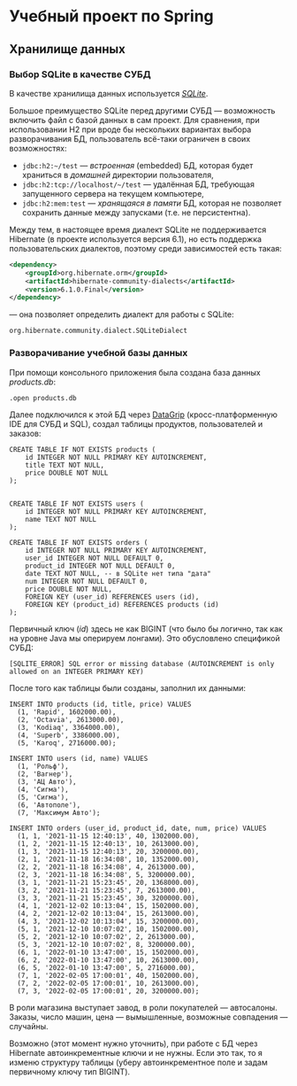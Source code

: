# Учебный проект по Spring

## Хранилище данных

### Выбор SQLite в качестве СУБД

В качестве хранилища данных используется _[SQLite](https://www.sqlite.org/index.html)_.

Большое преимущество SQLite перед другими СУБД — возможность включить файл
с базой данных в сам проект. Для сравнения, при использовании H2 при вроде 
бы нескольких вариантах выбора разворачивания БД, пользователь всё-таки
ограничен в своих возможностях:

* ```jdbc:h2:~/test``` — _встроенная_ (embedded) БД, которая будет храниться 
в _домашней_ директории пользователя,
* ```jdbc:h2:tcp://localhost/~/test``` — удалённая БД, требующая запущенного
сервера на текущем компьютере,
* ```jdbc:h2:mem:test``` — _хранящаяся в памяти_ БД, которая не позволяет
сохранить данные между запусками (т.е. не персистентна).

Между тем, в настоящее время диалект SQLite не поддерживается Hibernate
(в проекте используется версия 6.1), но есть поддержка пользовательских диалектов,
поэтому среди зависимостей есть такая:

```xml
<dependency>
    <groupId>org.hibernate.orm</groupId>
    <artifactId>hibernate-community-dialects</artifactId>
    <version>6.1.0.Final</version>
</dependency>
```

— она позволяет определить диалект для работы с SQLite:

```shell
org.hibernate.community.dialect.SQLiteDialect
```

### Разворачивание учебной базы данных

При помощи консольного приложения была создана база данных _products.db_:

```shell
.open products.db
```

Далее подключился к этой БД через [DataGrip](https://www.jetbrains.com/datagrip/) 
(кросс-платформенную IDE для СУБД и SQL), создал таблицы продуктов, пользователей 
и заказов:

```roomsql
CREATE TABLE IF NOT EXISTS products (
    id INTEGER NOT NULL PRIMARY KEY AUTOINCREMENT,
    title TEXT NOT NULL,
    price DOUBLE NOT NULL
);


CREATE TABLE IF NOT EXISTS users (
    id INTEGER NOT NULL PRIMARY KEY AUTOINCREMENT,
    name TEXT NOT NULL
);

CREATE TABLE IF NOT EXISTS orders (
    id INTEGER NOT NULL PRIMARY KEY AUTOINCREMENT,
    user_id INTEGER NOT NULL DEFAULT 0,
    product_id INTEGER NOT NULL DEFAULT 0,
    date TEXT NOT NULL, -- в SQLite нет типа "дата"
    num INTEGER NOT NULL DEFAULT 0,
    price DOUBLE NOT NULL,
    FOREIGN KEY (user_id) REFERENCES users (id),
    FOREIGN KEY (product_id) REFERENCES products (id)
);
```

Первичный ключ (_id_) здесь не как BIGINT (что было бы логично, так как на уровне 
Java мы оперируем лонгами). Это обусловлено спецификой СУБД:

```shell
[SQLITE_ERROR] SQL error or missing database (AUTOINCREMENT is only allowed on an INTEGER PRIMARY KEY)
```

После того как таблицы были созданы, заполнил их данными:

```roomsql
INSERT INTO products (id, title, price) VALUES
  (1, 'Rapid', 1602000.00),
  (2, 'Octavia', 2613000.00),
  (3, 'Kodiaq', 3364000.00),
  (4, 'Superb', 3386000.00),
  (5, 'Karoq', 2716000.00);
  
INSERT INTO users (id, name) VALUES
  (1, 'Рольф'),
  (2, 'Вагнер'),
  (3, 'АЦ Авто'),
  (4, 'Сигма'),
  (5, 'Сигма'),
  (6, 'Автополе'),
  (7, 'Максимум Авто');

INSERT INTO orders (user_id, product_id, date, num, price) VALUES
  (1, 1, '2021-11-15 12:40:13', 40, 1302000.00),
  (1, 2, '2021-11-15 12:40:13', 10, 2613000.00),
  (1, 3, '2021-11-15 12:40:13', 20, 3200000.00),
  (2, 1, '2021-11-18 16:34:08', 10, 1352000.00),
  (2, 2, '2021-11-18 16:34:08', 4, 2613000.00),
  (2, 3, '2021-11-18 16:34:08', 5, 3200000.00),
  (3, 1, '2021-11-21 15:23:45', 20, 1368000.00),
  (3, 2, '2021-11-21 15:23:45', 7, 2613000.00),
  (3, 3, '2021-11-21 15:23:45', 30, 3200000.00),
  (4, 1, '2021-12-02 10:13:04', 15, 1502000.00),
  (4, 2, '2021-12-02 10:13:04', 15, 2613000.00),
  (4, 3, '2021-12-02 10:13:04', 15, 3200000.00),
  (5, 1, '2021-12-10 10:07:02', 10, 1502000.00),
  (5, 2, '2021-12-10 10:07:02', 2, 2613000.00),
  (5, 3, '2021-12-10 10:07:02', 8, 3200000.00),
  (6, 1, '2022-01-10 13:47:00', 15, 1502000.00),
  (6, 2, '2022-01-10 13:47:00', 10, 2613000.00),
  (6, 5, '2022-01-10 13:47:00', 5, 2716000.00),
  (7, 1, '2022-02-05 17:00:01', 40, 1502000.00),
  (7, 2, '2022-02-05 17:00:01', 10, 2613000.00),
  (7, 3, '2022-02-05 17:00:01', 20, 3200000.00);
```

В роли магазина выступает завод, в роли покупателей — автосалоны. Заказы, число
машин, цена — вымышленные, возможные совпадения — случайны. 

Возможно (этот момент нужно уточнить), при работе с БД через Hibernate автоинкрементные ключи
и не нужны. Если это так, то я изменю структуру таблицы (уберу автоинкрементное поле и задам
первичному ключу тип BIGINT).